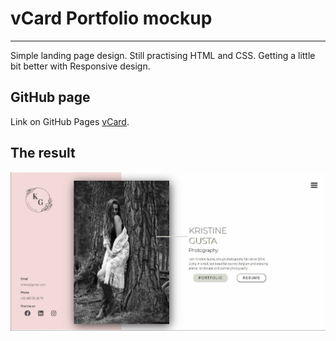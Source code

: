 # vCard Portfolio mockup

***

Simple landing page design. Still practising HTML and CSS. Getting a little bit better with Responsive design.

## GitHub page

Link on GitHub Pages [vCard](https://kristinegusta.github.io/v-card/).

## The result

![My design](vCard.jpg "My design")